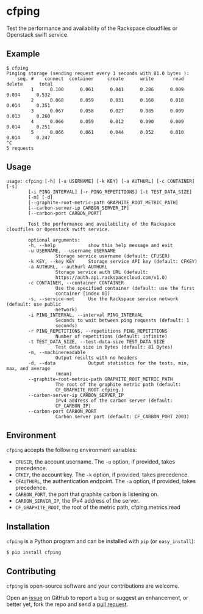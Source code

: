 cfping
======

Test the performance and availability of the Rackspace cloudfiles or Openstack swift service.


Example
-------

    $ cfping
    Pinging storage (sending request every 1 seconds with 81.0 bytes ):
        seq. #    connect  container     create      write       read     delete      total
             1      0.100      0.061      0.041      0.286      0.009      0.034      0.532
             2      0.068      0.059      0.031      0.168      0.010      0.014      0.351
             3      0.067      0.058      0.027      0.085      0.009      0.013      0.260
             4      0.066      0.059      0.012      0.090      0.009      0.014      0.251
             5      0.066      0.061      0.044      0.052      0.010      0.014      0.247
    ^C
    5 requests


Usage
-----

    usage: cfping [-h] [-u USERNAME] [-k KEY] [-a AUTHURL] [-c CONTAINER] [-s]
            [-i PING_INTERVAL] [-r PING_REPETITIONS] [-t TEST_DATA_SIZE]
            [-m] [-d]
            [--graphite-root-metric-path GRAPHITE_ROOT_METRIC_PATH]
            [--carbon-server-ip CARBON_SERVER_IP]
            [--carbon-port CARBON_PORT]

            Test the performance and availability of the Rackspace cloudfiles or Openstack swift service.

            optional arguments:
            -h, --help            show this help message and exit
            -u USERNAME, --username USERNAME
                      Storage service username (default: CFUSER)
            -k KEY, --key KEY     Storage service API key (default: CFKEY)
            -a AUTHURL, --authurl AUTHURL
                      Storage service auth URL (default:
                      https://auth.api.rackspacecloud.com/v1.0)
            -c CONTAINER, --container CONTAINER
                      Use the specified container (default: use the first
                      container [index 0])
            -s, --service-net     Use the Rackspace service network (default: use public
                      network)
            -i PING_INTERVAL, --interval PING_INTERVAL
                      Seconds to wait between ping requests (default: 1
                      seconds)
            -r PING_REPETITIONS, --repetitions PING_REPETITIONS
                      Number of repetitions (default: infinite) 
            -t TEST_DATA_SIZE, --test-data-size TEST_DATA_SIZE
                      Test data size in Bytes (default: 81 Bytes)
            -m, --machinereadable
                      Output results with no headers
            -d, --data            Output statistics for the tests, min, max, and average
                      (mean)
            --graphite-root-metric-path GRAPHITE_ROOT_METRIC_PATH
                      The root of the graphite metric path (default:
                      CF_GRAPHITE_ROOT cfping.)
            --carbon-server-ip CARBON_SERVER_IP
                      IPv4 address of the carbon server (default:
                      CF_CARBON_IP)
            --carbon-port CARBON_PORT
                      Carbon server port (default: CF_CARBON_PORT 2003)


Environment
-----------

`cfping` accepts the following environment variables:

* `CFUSER`, the account username. The `-u` option, if provided, takes precedence.
* `CFKEY`, the account key. The `-k` option, if provided, takes precedence.
* `CFAUTHURL`, the authentication endpoint. The `-a` option, if provided, takes precedence.
* `CARBON_PORT`, the port that graphite carbon is listening on.
* `CARBON_SERVER_IP`, the IPv4 address of the server.
* `CF_GRAPHITE_ROOT`, the root of the metric path, cfping.metrics.read

Installation
------------

`cfping` is a Python program and can be installed with `pip` (or `easy_install`):

    $ pip install cfping


Contributing
------------

`cfping` is open-source software and your contributions are welcome.

Open an [issue](https://github.com/claymation/cfping/issues) on GitHub to report a bug or suggest an enhancement,
or better yet, fork the repo and send a [pull request](https://github.com/claymation/cfping/pulls).
